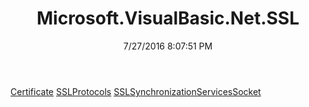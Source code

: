 ﻿---
title: Microsoft.VisualBasic.Net.SSL
date: 7/27/2016 8:07:51 PM
---

[Certificate](T-Microsoft.VisualBasic.Net.SSL.Certificate.html)
[SSLProtocols](T-Microsoft.VisualBasic.Net.SSL.SSLProtocols.html)
[SSLSynchronizationServicesSocket](T-Microsoft.VisualBasic.Net.SSL.SSLSynchronizationServicesSocket.html)

